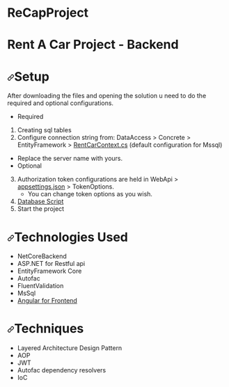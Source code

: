 # ReCapProject
# Rent A Car Project - Backend

<div id="user-content-setup">
<h1><a id="user-content-setup" class="anchor" aria-hidden="true" href="#setup"><svg class="octicon octicon-link" viewBox="0 0 16 16" version="1.1" width="16" height="16" aria-hidden="true"><path fill-rule="evenodd" d="M7.775 3.275a.75.75 0 001.06 1.06l1.25-1.25a2 2 0 112.83 2.83l-2.5 2.5a2 2 0 01-2.83 0 .75.75 0 00-1.06 1.06 3.5 3.5 0 004.95 0l2.5-2.5a3.5 3.5 0 00-4.95-4.95l-1.25 1.25zm-4.69 9.64a2 2 0 010-2.83l2.5-2.5a2 2 0 012.83 0 .75.75 0 001.06-1.06 3.5 3.5 0 00-4.95 0l-2.5 2.5a3.5 3.5 0 004.95 4.95l1.25-1.25a.75.75 0 00-1.06-1.06l-1.25 1.25a2 2 0 01-2.83 0z"></path></svg></a>Setup</h1>
<p>After downloading the files and opening the solution u need to do the required and optional configurations.</p>
<ul>
<li>Required</li>
</ul>
<ol>
<li>Creating sql tables </li>
<li>Configure connection string from: DataAccess &gt; Concrete &gt; EntityFramework &gt; <a href="https://github.com/vlcnevl/ReCapProject/tree/main/DataAccess/Concrete/EntityFramework/Context/RentACarContext.cs">RentCarContext.cs</a> (default configuration for Mssql)</li>
</ol>
<ul>
<li>Replace the server name with yours.</li>
<li>Optional</li>
</ul>
<ol start="3">
<li>Authorization token configurations are held in WebApi &gt; <a href="https://github.com/vlcnevl/ReCapProject/blob/main/WebAPI/appsettings.json">appsettings.json</a> &gt; TokenOptions.
<ul>
<li>You can change token options as you wish.</li>
</ul>
</li>
 <li><a href="https://github.com/vlcnevl/ReCapProject/blob/main/RentACarDb.sql">Database Script</a></li>
<li>Start the project</li>
</ol>
</div>

<div id="user-content-technologies">
<h1><a id="user-content-technologies-used" class="anchor" aria-hidden="true" href="#technologies-used"><svg class="octicon octicon-link" viewBox="0 0 16 16" version="1.1" width="16" height="16" aria-hidden="true"><path fill-rule="evenodd" d="M7.775 3.275a.75.75 0 001.06 1.06l1.25-1.25a2 2 0 112.83 2.83l-2.5 2.5a2 2 0 01-2.83 0 .75.75 0 00-1.06 1.06 3.5 3.5 0 004.95 0l2.5-2.5a3.5 3.5 0 00-4.95-4.95l-1.25 1.25zm-4.69 9.64a2 2 0 010-2.83l2.5-2.5a2 2 0 012.83 0 .75.75 0 001.06-1.06 3.5 3.5 0 00-4.95 0l-2.5 2.5a3.5 3.5 0 004.95 4.95l1.25-1.25a.75.75 0 00-1.06-1.06l-1.25 1.25a2 2 0 01-2.83 0z"></path></svg></a>Technologies Used</h1>
<ul>
<li>NetCoreBackend</li>
<li>ASP.NET for Restful api</li>
<li>EntityFramework Core</li>
<li>Autofac</li>
<li>FluentValidation</li>
<li>MsSql</li>
<li><a href="https://github.com/vlcnevl/ReCapProjectFrontend">Angular for Frontend</a></li>
</ul>
</div>

<div id="user-content-techniques">
<h1><a id="user-content-techniques" class="anchor" aria-hidden="true" href="#techniques"><svg class="octicon octicon-link" viewBox="0 0 16 16" version="1.1" width="16" height="16" aria-hidden="true"><path fill-rule="evenodd" d="M7.775 3.275a.75.75 0 001.06 1.06l1.25-1.25a2 2 0 112.83 2.83l-2.5 2.5a2 2 0 01-2.83 0 .75.75 0 00-1.06 1.06 3.5 3.5 0 004.95 0l2.5-2.5a3.5 3.5 0 00-4.95-4.95l-1.25 1.25zm-4.69 9.64a2 2 0 010-2.83l2.5-2.5a2 2 0 012.83 0 .75.75 0 001.06-1.06 3.5 3.5 0 00-4.95 0l-2.5 2.5a3.5 3.5 0 004.95 4.95l1.25-1.25a.75.75 0 00-1.06-1.06l-1.25 1.25a2 2 0 01-2.83 0z"></path></svg></a>Techniques</h1>
<ul>
<li>Layered Architecture Design Pattern</li>
<li>AOP</li>
<li>JWT</li>
<li>Autofac dependency resolvers</li>
<li>IoC</li>
</ul>
  
</div>

